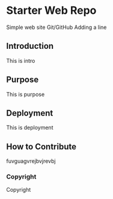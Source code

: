 # Starter Web Repo

Simple web site Git/GitHub
Adding a line

## Introduction

This is intro

## Purpose

This is purpose

## Deployment

This is deployment

## How to Contribute

fuvguagvrejbvjrevbj

### Copyright

Copyright